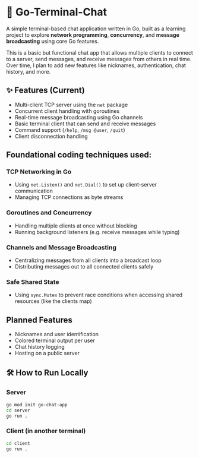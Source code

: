 # 🧵 Go-Terminal-Chat

A simple terminal-based chat application written in Go, built as a learning project to explore **network programming**, **concurrency**, and **message broadcasting** using core Go features.

This is a basic but functional chat app that allows multiple clients to connect to a server, send messages, and receive messages from others in real time. Over time, I plan to add new features like nicknames, authentication, chat history, and more.

## ✨ Features (Current)

- Multi-client TCP server using the `net` package
- Concurrent client handling with goroutines
- Real-time message broadcasting using Go channels
- Basic terminal client that can send and receive messages
- Command support (`/help`, `/msg @user`, `/quit`)
- Client disconnection handling

## Foundational coding techniques used:

### TCP Networking in Go

- Using `net.Listen()` and `net.Dial()` to set up client-server communication
- Managing TCP connections as byte streams

### Goroutines and Concurrency

- Handling multiple clients at once without blocking
- Running background listeners (e.g. receive messages while typing)

### Channels and Message Broadcasting

- Centralizing messages from all clients into a broadcast loop
- Distributing messages out to all connected clients safely

### Safe Shared State

- Using `sync.Mutex` to prevent race conditions when accessing shared resources (like the clients map)

## Planned Features

- Nicknames and user identification
- Colored terminal output per user
- Chat history logging
- Hosting on a public server

## 🛠️ How to Run Locally

### Server

```bash
go mod init go-chat-app
cd server
go run .
```

### Client (in another terminal)

```bash
cd client
go run .
```
